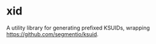 # xid

A utility library for generating prefixed KSUIDs, wrapping https://github.com/segmentio/ksuid.
